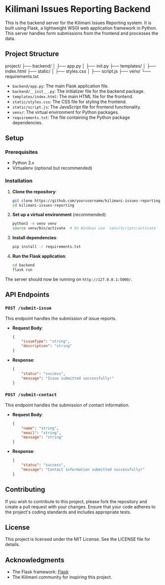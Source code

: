 # Kilimani Issues Reporting Backend

This is the backend server for the Kilimani Issues Reporting system. It is built using Flask, a lightweight WSGI web application framework in Python. This server handles form submissions from the frontend and processes the data.

## Project Structure
project/
├── backend/
│ ├── app.py
│ ├── init.py
├── templates/
│ ├── index.html
├── static/
│ ├── styles.css
│ ├── script.js
├── venv/
└── requirements.txt

- `backend/app.py`: The main Flask application file.
- `backend/__init__.py`: The initializer file for the backend package.
- `templates/index.html`: The main HTML file for the frontend.
- `static/styles.css`: The CSS file for styling the frontend.
- `static/script.js`: The JavaScript file for frontend functionality.
- `venv/`: The virtual environment for Python packages.
- `requirements.txt`: The file containing the Python package dependencies.

## Setup

### Prerequisites

- Python 3.x
- Virtualenv (optional but recommended)

### Installation

1. **Clone the repository**:
    ```bash
    git clone https://github.com/yourusername/kilimani-issues-reporting.git
    cd kilimani-issues-reporting
    ```

2. **Set up a virtual environment** (recommended):
    ```bash
    python3 -m venv venv
    source venv/bin/activate  # On Windows use `venv\Scripts\activate`
    ```

3. **Install dependencies**:
    ```bash
    pip install -r requirements.txt
    ```

4. **Run the Flask application**:
    ```bash
    cd backend
    flask run
    ```

The server should now be running on `http://127.0.0.1:5000/`.

## API Endpoints

### `POST /submit-issue`

This endpoint handles the submission of issue reports.

- **Request Body**:
    ```json
    {
        "issueType": "string",
        "description": "string"
    }
    ```

- **Response**:
    ```json
    {
        "status": "success",
        "message": "Issue submitted successfully!"
    }
    ```

### `POST /submit-contact`

This endpoint handles the submission of contact information.

- **Request Body**:
    ```json
    {
        "name": "string",
        "email": "string",
        "message": "string"
    }
    ```

- **Response**:
    ```json
    {
        "status": "success",
        "message": "Contact information submitted successfully!"
    }
    ```

## Contributing

If you wish to contribute to this project, please fork the repository and create a pull request with your changes. Ensure that your code adheres to the project's coding standards and includes appropriate tests.

## License

This project is licensed under the MIT License. See the LICENSE file for details.

## Acknowledgments

- The Flask framework: [Flask](https://flask.palletsprojects.com/)
- The Kilimani community for inspiring this project.

